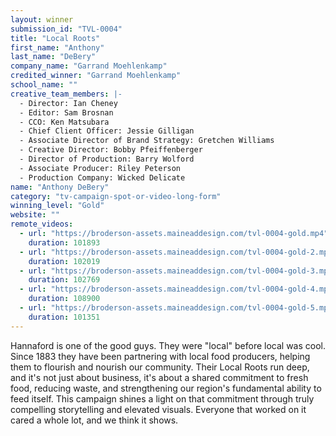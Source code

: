 ```yaml
---
layout: winner
submission_id: "TVL-0004"
title: "Local Roots"
first_name: "Anthony"
last_name: "DeBery"
company_name: "Garrand Moehlenkamp"
credited_winner: "Garrand Moehlenkamp"
school_name: ""
creative_team_members: |-
  - Director: Ian Cheney
  - Editor: Sam Brosnan
  - CCO: Ken Matsubara
  - Chief Client Officer: Jessie Gilligan
  - Associate Director of Brand Strategy: Gretchen Williams
  - Creative Director: Bobby Pfeiffenberger
  - Director of Production: Barry Wolford
  - Associate Producer: Riley Peterson
  - Production Company: Wicked Delicate
name: "Anthony DeBery"
category: "tv-campaign-spot-or-video-long-form"
winning_level: "Gold"
website: ""
remote_videos:
  - url: "https://broderson-assets.maineaddesign.com/tvl-0004-gold.mp4"
    duration: 101893
  - url: "https://broderson-assets.maineaddesign.com/tvl-0004-gold-2.mp4"
    duration: 102019
  - url: "https://broderson-assets.maineaddesign.com/tvl-0004-gold-3.mp4"
    duration: 102769
  - url: "https://broderson-assets.maineaddesign.com/tvl-0004-gold-4.mp4"
    duration: 108900
  - url: "https://broderson-assets.maineaddesign.com/tvl-0004-gold-5.mp4"
    duration: 101351
---
```


Hannaford is one of the good guys. They were "local" before local was cool. Since 1883 they have been partnering with local food producers, helping them to flourish and nourish our community. Their Local Roots run deep, and it's not just about business, it's about a shared commitment to fresh food, reducing waste, and strengthening our region's fundamental ability to feed itself. This campaign shines a light on that commitment through truly compelling storytelling and elevated visuals. Everyone that worked on it cared a whole lot, and we think it shows.
